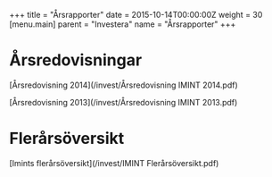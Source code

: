 +++
title = "Årsrapporter"
date = 2015-10-14T00:00:00Z
weight = 30
[menu.main]
parent = "Investera"
name = "Årsrapporter"
+++
# Årsredovisningar
[Årsredovisning 2014](/invest/Årsredovisning IMINT 2014.pdf)

[Årsredovisning 2013](/invest/Årsredovisning IMINT 2013.pdf)

# Flerårsöversikt
[Imints flerårsöversikt](/invest/IMINT Flerårsöversikt.pdf)
